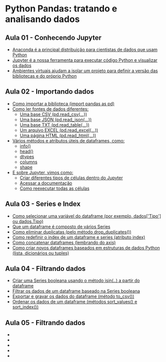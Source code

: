# Python Pandas: tratando e analisando dados

## Aula 01 - Conhecendo Jupyter
* [Anaconda é a principal distribuição para cientistas de dados que usam Python](#)
* [Jupyter é a nossa ferramenta para executar código Python e visualizar os dados](#)
* [Ambientes virtuais ajudam a isolar um projeto para definir a versão das bibliotecas e do próprio Python](#)

## Aula 02 - Importando dados
* [Como importar a biblioteca (import pandas as pd)](#)
* [Como ler fontes de dados diferentes:](#)
    * [Uma base CSV (pd.read_csv(...))](#)
    * [Uma base JSON (pd.read_json(...))](#)
    * [Uma base TXT (pd.read_table(...))](#)
    * [Um arquivo EXCEL (pd.read_excel(...))](#)
    * [Uma página HTML (pd.read_html(...))](#)
* [Vários métodos e atributos úteis de dataframes, como:](#)
    * [info()](#)
    * [head()](#)
    * [dtypes](#)
    * [columns](#)
    * [shape](#)
* [E sobre Jupyter, vimos como:](#)
    * [Criar diferentes tipos de células dentro do Jupyter](#)
    * [Acessar a documentação](#)
    * [Como reexecutar todas as células](#)

## Aula 03 - Series e Index
* [Como selecionar uma variável do dataframe (por exemplo, dados['Tipo'] ou dados.Tipo)](#)
* [Que um dataframe é composto de vários Series](#)
* [Como eliminar duplicatas (pelo método drop_duplicates())](#)
* [Como redefinir o index de um dataframe e series (atributo index)](#)
* [Como concatenar dataframes (lembrando do axis)](#)
* [Como criar novos dataframes baseados em estruturas de dados Python (lista, dicionários ou tuples)](#)

## Aula 04 - Filtrando dados
* [Criar uma Series booleana usando o método isin(..) a partir do dataframe](#)
* [Filtrar os dados de um dataframe baseado na Series booleana](#)
* [Exportar e gravar os dados do dataframe (método to_csv())](#)
* [Ordenar os dados de um dataframe (métodos sort_values() e sort_index())](#)

## Aula 05 - Filtrando dados
* [](#)
* [](#)
* [](#)
* [](#)
* [](#)
